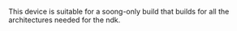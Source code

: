 This device is suitable for a soong-only build that builds for all the architectures
needed for the ndk.
